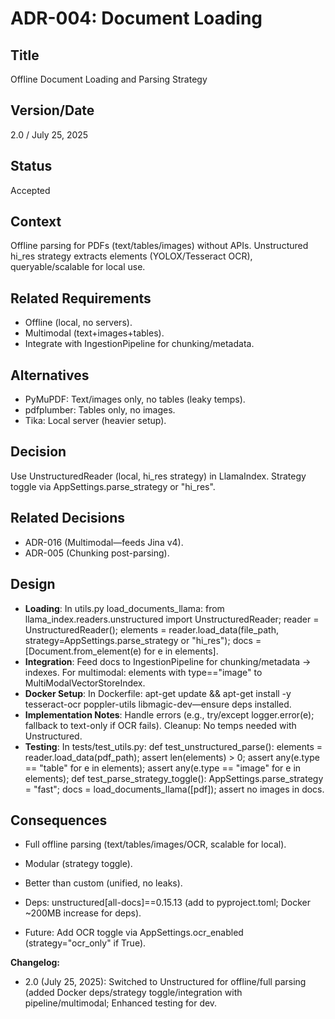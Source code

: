 # ADR-004: Document Loading

## Title

Offline Document Loading and Parsing Strategy

## Version/Date

2.0 / July 25, 2025

## Status

Accepted

## Context

Offline parsing for PDFs (text/tables/images) without APIs. Unstructured hi_res strategy extracts elements (YOLOX/Tesseract OCR), queryable/scalable for local use.

## Related Requirements

- Offline (local, no servers).
- Multimodal (text+images+tables).
- Integrate with IngestionPipeline for chunking/metadata.

## Alternatives

- PyMuPDF: Text/images only, no tables (leaky temps).
- pdfplumber: Tables only, no images.
- Tika: Local server (heavier setup).

## Decision

Use UnstructuredReader (local, hi_res strategy) in LlamaIndex. Strategy toggle via AppSettings.parse_strategy or "hi_res".

## Related Decisions

- ADR-016 (Multimodal—feeds Jina v4).
- ADR-005 (Chunking post-parsing).

## Design

- **Loading**: In utils.py load_documents_llama: from llama_index.readers.unstructured import UnstructuredReader; reader = UnstructuredReader(); elements = reader.load_data(file_path, strategy=AppSettings.parse_strategy or "hi_res"); docs = [Document.from_element(e) for e in elements].
- **Integration**: Feed docs to IngestionPipeline for chunking/metadata → indexes. For multimodal: elements with type=="image" to MultiModalVectorStoreIndex.
- **Docker Setup**: In Dockerfile: apt-get update && apt-get install -y tesseract-ocr poppler-utils libmagic-dev—ensure deps installed.
- **Implementation Notes**: Handle errors (e.g., try/except logger.error(e); fallback to text-only if OCR fails). Cleanup: No temps needed with Unstructured.
- **Testing**: In tests/test_utils.py: def test_unstructured_parse(): elements = reader.load_data(pdf_path); assert len(elements) > 0; assert any(e.type == "table" for e in elements); assert any(e.type == "image" for e in elements); def test_parse_strategy_toggle(): AppSettings.parse_strategy = "fast"; docs = load_documents_llama([pdf]); assert no images in docs.

## Consequences

- Full offline parsing (text/tables/images/OCR, scalable for local).
- Modular (strategy toggle).
- Better than custom (unified, no leaks).

- Deps: unstructured[all-docs]==0.15.13 (add to pyproject.toml; Docker ~200MB increase for deps).
- Future: Add OCR toggle via AppSettings.ocr_enabled (strategy="ocr_only" if True).

**Changelog:**  

- 2.0 (July 25, 2025): Switched to Unstructured for offline/full parsing (added Docker deps/strategy toggle/integration with pipeline/multimodal; Enhanced testing for dev.
